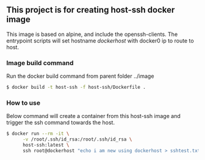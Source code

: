 ## This project is for creating host-ssh docker image
This image is based on alpine, and include the openssh-clients.
The entrypoint scripts will set hostname *dockerhost* with docker0 ip to route to host.

### Image build command
Run the docker build command from parent folder ../image
```bash
$ docker build -t host-ssh -f host-ssh/Dockerfile .
```

### How to use
Below command will create a container from this host-ssh image and trigger the ssh command towards the host.
```bash
$ docker run --rm -it \
      -v /root/.ssh/id_rsa:/root/.ssh/id_rsa \
      host-ssh:latest \
      ssh root@dockerhost "echo i am new using dockerhost > sshtest.txt"
```

